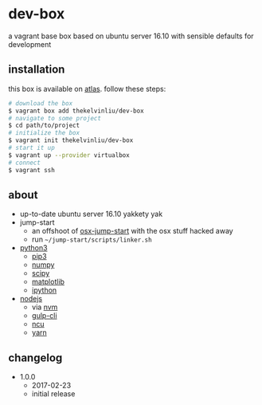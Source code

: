 # dev-box
a vagrant base box based on ubuntu server 16.10 with sensible defaults for development

## installation
this box is available on [atlas](https://atlas.hashicorp.com/boxes/search).
follow these steps:

```bash
# download the box
$ vagrant box add thekelvinliu/dev-box
# navigate to some project
$ cd path/to/project
# initialize the box
$ vagrant init thekelvinliu/dev-box
# start it up
$ vagrant up --provider virtualbox
# connect
$ vagrant ssh
```

## about
- up-to-date ubuntu server 16.10 yakkety yak
- jump-start
  - an offshoot of [osx-jump-start](https://github.com/thekelvinliu/osx-jump-start) with the osx stuff hacked away
  - run `~/jump-start/scripts/linker.sh`
- [python3](https://github.com/python/cpython)
  - [pip3](https://github.com/pypa/pip)
  - [numpy](https://github.com/numpy/numpy)
  - [scipy](https://github.com/scipy/scipy)
  - [matplotlib](https://github.com/matplotlib/matplotlib)
  - [ipython](https://github.com/ipython/ipython)
- [nodejs](https://github.com/nodejs/node)
  - via [nvm](https://github.com/creationix/nvm)
  - [gulp-cli](https://github.com/gulpjs/gulp-cli)
  - [ncu](https://github.com/tjunnone/npm-check-updates)
  - [yarn](https://github.com/yarnpkg/yarn)

## changelog
- 1.0.0
  - 2017-02-23
  - initial release
